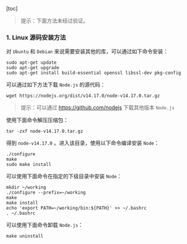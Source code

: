 [toc]

> 提示：下面方法未经过验证。

### 1. Linux 源码安装方法

对 `Ubuntu` 和 `Debian` 来说需要安装其他的库，可以通过如下命令安装：

```shell
sudo apt-get update
sudo apt-get upgrade
sudo apt-get install build-essential openssl libssl-dev pkg-config
```

可以通过如下方法下载 `Node.js` 的源代码：

```shell
wget https://nodejs.org/dist/v14.17.0/node-v14.17.0.tar.gz
```

> 提示：可以通过 <https://github.com/nodejs> 下载其他版本 `Node.js`

使用下面命令解压压缩包：

```shell
tar -zxf node-v14.17.0.tar.gz
```

得到 `node-v14.17.0` 。进入该目录，使用以下命令编译安装 `Node`：

```shell
./configure
make
sudo make install
```

可以使用下面命令在指定的下级目录中安装 `Node`：

```shell
mkdir ~/working
./configure --prefix=~/working
make
make install
echo 'export PATH=~/working/bin:${PATH}' >> ~/.bashrc
. ~/.bashrc
```

可以使用下面命令卸载 `Node.js`：

```js
make uninstall
```

